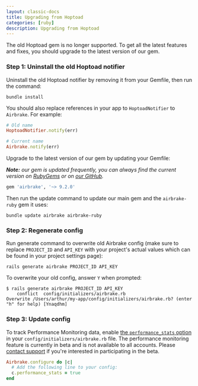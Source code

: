 ```yaml
---
layout: classic-docs
title: Upgrading from Hoptoad
categories: [ruby]
description: Upgrading from Hoptoad
---
```


The old Hoptoad gem is no longer supported. To get all the latest features and
fixes, you should upgrade to the latest version of our gem.

### Step 1: Uninstall the old Hoptoad notifier

Uninstall the old Hoptoad notifier by removing it from your Gemfile, then run
the command:

```
bundle install
```

You should also replace references in your app to `HoptoadNotifier` to
`Airbrake`. For example:

```rb
# Old name
HoptoadNotifier.notify(err)

# Current name
Airbrake.notify(err)
```

Upgrade to the latest version of our gem by updating your Gemfile:

_**Note:** our gem is
updated frequently, you can always find the current version on
[RubyGems](https://rubygems.org/gems/airbrake) or on [our
GitHub](https://github.com/airbrake/airbrake/releases)._

```rb
gem 'airbrake', '~> 9.2.0'
```

Then run the update command to update our main gem and the `airbrake-ruby` gem
it uses:

```
bundle update airbrake airbrake-ruby
```

### Step 2: Regenerate config

Run generate command to overwrite old Airbrake config (make sure to replace
`PROJECT_ID` and `API_KEY` with your project's actual values which can be found
in your project settings page):

```
rails generate airbrake PROJECT_ID API_KEY
```

To overwrite your old config, answer `Y` when prompted:

```
$ rails generate airbrake PROJECT_ID API_KEY
    conflict  config/initializers/airbrake.rb
Overwrite /Users/arthur/my-app/config/initializers/airbrake.rb? (enter "h" for help) [Ynaqdhm]
```

### Step 3: Update config

To track Performance Monitoring data, enable
[the `performance_stats` option](https://github.com/airbrake/airbrake-ruby#performance_stats)
in your `config/initializers/airbrake.rb` file. The performance monitoring
feature is currently in beta and is not available to all accounts. Please
[contact support](mailto:support@airbrake.io) if you're interested in
participating in the beta.

```rb
Airbrake.configure do |c|
  # Add the following line to your config:
  c.performance_stats = true
end
```
